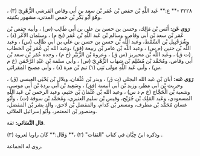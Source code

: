 ٣٢٢٨ -** ع:** عَبد اللَّهِ بْن حفص بْن عُمَر بْن سعد بن أَبي وقاص القرشي الزُّهْرِيّ (٣) ، وهُوَ أَبُو بَكْر بْن حفص المدني، مشهور بكنيته.

**رَوَى عَن:** أَنَس بْن مَالِك، وحسن بن حسن بن علي بن أَبي طَالِب (س) ، وأبيه حفص بْن عُمَر بْن سعد بْن أَبي وقاص، وسالم بْن عَبد اللَّهِ بْن عُمَر (بخ م) ، وسلمان الأَغَر (د) ، وشُرَحْبِيل بْن السِّمْط، وعبد اللَّه بْن حسن بن حسن بن علي بن أَبي طَالِب (س) ، وعبد اللَّه بْن حنين (م س) ، وعبد اللَّه بْن عامر بْن ربيعة (فق) ،وعبد الله بْن عُمَر بْن الخطاب (ت ق) ، وعَبد اللَّه بْن محيريز (س ق) ، وعروة بْن الزُّبَيْر (خ م) ، وجده عُمَر بْن سعد بْن أَبي وقاص، ومُحَمَّد بْن مُسْلِم بْن شهاب الزُّهْرِيّ (س) ، وأبي سلمة بْن عَبْدِ الرَّحْمَنِ (خ م س) ، وأبي عَبد اللَّهِ مولى بَنِي (١) تيم بْن مرة (د) ، وأبي مصبح المقرائي.

**رَوَى عَنه:** أبان بْن عَبد الله البجلي (ت ق) ، وبدر بْن عُثْمَان، وبلال بْن يَحْيَى العبسي (ق) ، وحريث بْن أَبي مطر، وزيد بْن أَبي أنيسة (فق) ، وسَعِيد بْن أَبي بردة بْن أَبي موسى، وشعبة بْن الْحَجَّاج (خ م د س) ، وعبد الله بْن عُثْمَانَ بْن خثيم، وعبد الرحمن بْن عَبد اللَّهِ المسعودي، وعَبد المَلِك بْن جُرَيْج، وقيس بْن سليم العنبري، ومُحَمَّد بْن سوقة (ت) ، وأَبُو غسان مُحَمَّد بْن مطرف، ومسعر بْن كدام، والمفضل بْن لاحق، والد بشر بْن المفضل، ومنصور بْن المعتمر، وأَبُو إسرائيل الملائي.

**قال النَّسَائي:** ثقة.

وذكره ابنُ حِبَّان في كتاب "الثقات" (٢) ،** وَقَال:** كَانَ راويا لعروة (٣) .

روى له الجماعة.